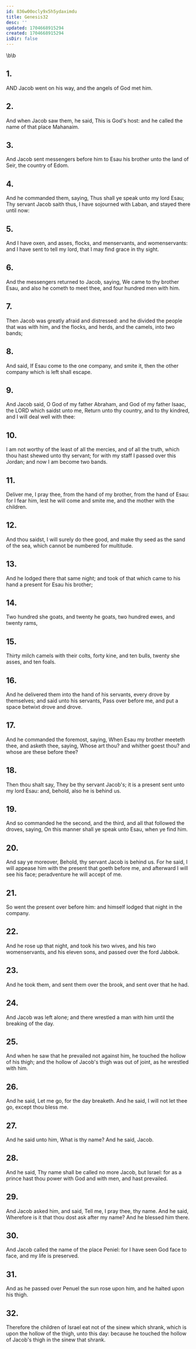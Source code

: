 ```yaml
---
id: 836w00ocly9x5h5ydaximdu
title: Genesis32
desc: ''
updated: 1704668915294
created: 1704668915294
isDir: false
---
```

\b\b
## 1.
AND Jacob went on his way, and the angels of God met him.
## 2.
And when Jacob saw them, he said, This is God's host: and he called the name of that place Mahanaim.
## 3.
And Jacob sent messengers before him to Esau his brother unto the land of Seir, the country of Edom.
## 4.
And he commanded them, saying, Thus shall ye speak unto my lord Esau; Thy servant Jacob saith thus, I have sojourned with Laban, and stayed there until now:
## 5.
And I have oxen, and asses, flocks, and menservants, and womenservants: and I have sent to tell my lord, that I may find grace in thy sight.
## 6.
And the messengers returned to Jacob, saying, We came to thy brother Esau, and also he cometh to meet thee, and four hundred men with him.
## 7.
Then Jacob was greatly afraid and distressed: and he divided the people that was with him, and the flocks, and herds, and the camels, into two bands;
## 8.
And said, If Esau come to the one company, and smite it, then the other company which is left shall escape.
## 9.
And Jacob said, O God of my father Abraham, and God of my father Isaac, the LORD which saidst unto me, Return unto thy country, and to thy kindred, and I will deal well with thee:
## 10.
I am not worthy of the least of all the mercies, and of all the truth, which thou hast shewed unto thy servant; for with my staff I passed over this Jordan; and now I am become two bands.
## 11.
Deliver me, I pray thee, from the hand of my brother, from the hand of Esau: for I fear him, lest he will come and smite me, and the mother with the children.
## 12.
And thou saidst, I will surely do thee good, and make thy seed as the sand of the sea, which cannot be numbered for multitude.
## 13.
And he lodged there that same night; and took of that which came to his hand a present for Esau his brother;
## 14.
Two hundred she goats, and twenty he goats, two hundred ewes, and twenty rams,
## 15.
Thirty milch camels with their colts, forty kine, and ten bulls, twenty she asses, and ten foals.
## 16.
And he delivered them into the hand of his servants, every drove by themselves; and said unto his servants, Pass over before me, and put a space betwixt drove and drove.
## 17.
And he commanded the foremost, saying, When Esau my brother meeteth thee, and asketh thee, saying, Whose art thou?  and whither goest thou?  and whose are these before thee?
## 18.
Then thou shalt say, They be thy servant Jacob's; it is a present sent unto my lord Esau: and, behold, also he is behind us.
## 19.
And so commanded he the second, and the third, and all that followed the droves, saying, On this manner shall ye speak unto Esau, when ye find him.
## 20.
And say ye moreover, Behold, thy servant Jacob is behind us. For he said, I will appease him with the present that goeth before me, and afterward I will see his face; peradventure he will accept of me.
## 21.
So went the present over before him: and himself lodged that night in the company.
## 22.
And he rose up that night, and took his two wives, and his two womenservants, and his eleven sons, and passed over the ford Jabbok.
## 23.
And he took them, and sent them over the brook, and sent over that he had.
## 24.
And Jacob was left alone; and there wrestled a man with him until the breaking of the day.
## 25.
And when he saw that he prevailed not against him, he touched the hollow of his thigh; and the hollow of Jacob's thigh was out of joint, as he wrestled with him.
## 26.
And he said, Let me go, for the day breaketh.  And he said, I will not let thee go, except thou bless me.
## 27.
And he said unto him, What is thy name?  And he said, Jacob.
## 28.
And he said, Thy name shall be called no more Jacob, but Israel: for as a prince hast thou power with God and with men, and hast prevailed.
## 29.
And Jacob asked him, and said, Tell me, I pray thee, thy name.  And he said, Wherefore is it that thou dost ask after my name?  And he blessed him there.
## 30.
And Jacob called the name of the place Peniel: for I have seen God face to face, and my life is preserved.
## 31.
And as he passed over Penuel the sun rose upon him, and he halted upon his thigh.
## 32.
Therefore the children of Israel eat not of the sinew which shrank, which is upon the hollow of the thigh, unto this day: because he touched the hollow of Jacob's thigh in the sinew that shrank.

